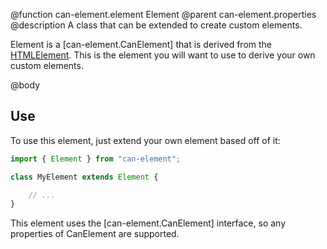 @function can-element.element Element
@parent can-element.properties
@description A class that can be extended to create custom elements.

Element is a [can-element.CanElement] that is derived from the [HTMLElement](https://developer.mozilla.org/en-US/docs/Web/API/HTMLElement). This is the element you will want to use to derive your own custom elements.

@body

## Use

To use this element, just extend your own element based off of it:

```js
import { Element } from "can-element";

class MyElement extends Element {

	// ...
}
```

This element uses the [can-element.CanElement] interface, so any properties of CanElement are supported.
